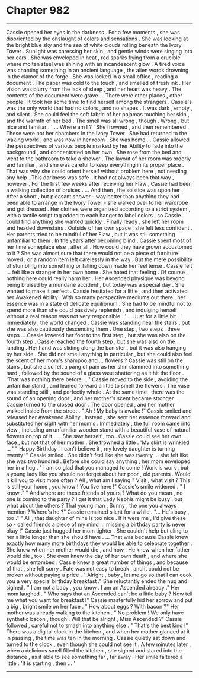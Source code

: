 
# Chapter 982


---

Cassie opened her eyes in the darkness .
For a few moments , she was disoriented by the onslaught of colors and sensations .
She was looking at the bright blue sky and the sea of white clouds rolling beneath the Ivory Tower . Sunlight was caressing her skin , and gentle winds were singing into her ears .
She was enveloped in heat , red sparks flying from a crucible where molten steel was shining with an incandescent glow . A tired voice was chanting something in an ancient language , the alien words drowning in the clamor of the forge .
She was locked in a small office , reading a document . The paper was cold to the touch , and smelled of fresh ink . Her vision was blurry from the lack of sleep , and her heart was heavy . The contents of the document were grave ...
There were other places , other people . It took her some time to find herself among the strangers .
Cassie's was the only world that had no colors , and no shapes . It was dark , empty , and silent .
She could feel the soft fabric of her pajamas touching her skin , and the warmth of her bed . The smell was all wrong , though . Wrong , but nice and familiar .
' ... Where am I ? '
She frowned , and then remembered . These were not her chambers in the Ivory Tower . She had returned to the waking world , and was now in her room .
She was home ...
Cassie allowed the perspectives of various people marked by her Ability to fade into the background , and concentrated on her own .
She rose from the bed and went to the bathroom to take a shower . The layout of her room was orderly and familiar , and she was careful to keep everything in its proper place . That was why she could orient herself without problem here , not needing any help . This darkness was safe .
It had not always been that way , however . For the first few weeks after receiving her Flaw , Cassie had been a walking collection of bruises .
... And then , the solstice was upon her .
After a short , but pleasant shower - way better than anything they had been able to arrange in the Ivory Tower - she walked over to her wardrobe and got dressed . Her clothes were organized according to a strict system , with a tactile script tag added to each hanger to label colors , so Cassie could find anything she wanted quickly .
Finally ready , she left her room and headed downstairs .
Outside of her own space , she felt less confident . Her parents tried to be mindful of her Flaw , but it was still something unfamiliar to them . In the years after becoming blind , Cassie spent most of her time someplace else , after all . How could they have grown accustomed to it ?
She was almost sure that there would not be a piece of furniture moved , or a random item left carelessly in the way . But the mere possibility of stumbling into something or falling down made her feel tense . Cassie felt ... felt like a stranger in her own home .
She hated that feeling .
Of course , nothing here could really harm her . Her Ascended physique was beyond being bruised by a mundane accident , but today was a special day . She wanted to make it perfect .
Cassie hesitated for a little , and then activated her Awakened Ability . With so many perspective mediums out there , her essence was in a state of delicate equilibrium . She had to be mindful not to spend more than she could passively replenish , and indulging herself without a real reason was not very responsible .
' ... Just for a little bit . '
Immediately , the world changed .
Cassie was standing near the stairs , but she was also cautiously descending them . One step , two steps , three steps ...
Cassie lowered her foot to the first step , but she was also on the fourth step .
Cassie reached the fourth step , but she was also on the landing .
Her hand was sliding along the banister , but it was also hanging by her side . She did not smell anything in particular , but she could also feel the scent of her mom's shampoo and ... flowers ?
Cassie was still on the stairs , but she also felt a pang of pain as her shin slammed into something hard , followed by the sound of a glass vase shattering as it hit the floor .
'That was nothing there before ... '
Cassie moved to the side , avoiding the unfamiliar stand , and leaned forward a little to smell the flowers . The vase was standing still , and perfectly whole .
At the same time , there was the sound of an opening door , and her mother's scent became stronger .
Cassie turned to the closed door .
The door opened , and her mother walked inside from the street .
" Ah ! My baby is awake !"
Cassie smiled and released her Awakened Ability . Instead , she sent her essence forward and substituted her sight with her mom's . Immediately , the full room came into view , including an unfamiliar wooden stand with a beautiful vase of natural flowers on top of it .
... She saw herself , too .
Cassie could see her own face , but not that of her mother .
She frowned a little .
'My skirt is wrinkled ... '
" Happy Birthday ! I can't believe it , my lovely daughter is turning twenty !"
Cassie smiled . She didn't feel like she was twenty ... she felt like she was two hundred .
Before she could say anything , her mom enveloped her in a hug .
" I am so glad that you managed to come ! Work is work , but a young lady like you should not forget about her poor , old parents . Would it kill you to visit more often ? All , what am I saying ? Visit , what visit ? This is still your home , you know ! You live here !"
Cassie's smile widened .
" I know ."
" And where are these friends of yours ? What do you mean , no one is coming to the party ? I get it that Lady Nephis might be busy , but what about the others ? That young man , Sunny , the one you always mention ? Where's he ?"
Cassie remained silent for a while .
"... He's busy , too ."
" All , that daughter of mine is too nice . If it were me , I'd give these so - called friends a piece of my mind ... missing a birthday party is never okay !"
Cassie just hugged her mom tighter . She couldn't help but cling to her a little longer than she should have .
... That was because Cassie knew exactly how many more birthdays they would be able to celebrate together .
She knew when her mother would die , and how .
He knew when her father would die , too .
She even knew the day of her own death , and where she would be entombed .
Cassie knew a great number of things , and because of that , she felt sorry .
Fate was not easy to break , and it could not be broken without paying a price .
" Alright , baby , let me go so that I can cook you a very special birthday breakfast ."
She reluctantly ended the hug and sighed .
" I am not a baby , you know . I am an Ascended already ."
Her mom laughed .
" Who says that an Ascended can't be a little baby ? Now tell me what you want for breakfast !"
Cassie masterfully hid her sorrow and put a big , bright smile on her face .
" How about eggs ? With bacon ?"
Her mother was already walking to the kitchen .
" No problem ! We only have synthetic bacon , though . Will that be alright , Miss Ascended ?"
Cassie followed , careful not to smash into anything else . " That's the best kind !"
There was a digital clock in the kitchen , and when her mother glanced at it in passing , the time was ten in the morning .
Cassie quietly sat down and turned to the clock , even though she could not see it .
A few minutes later , when a delicious smell filled the kitchen , she sighed and stared into the distance , as if able to see something far , far away .
Her smile faltered a little .
'It is starting , then ... '

---

